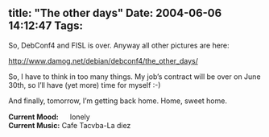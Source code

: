 title: "The other days"
Date: 2004-06-06 14:12:47
Tags: 
---
<p>So, DebConf4 and FISL is over. Anyway all other pictures are here:</p>

<p><a href="http://www.damog.net/debian/debconf4/the_other_days/"><a href="http://www.damog.net/debian/debconf4/the_other_days/">http://www.damog.net/debian/debconf4/the_other_days/</a></a></p>

<p>So, I have to think in too many things. My job&#8217;s contract will be over on June 30th, so I&#8217;ll have (yet more) time for myself :-)</p>

<p>And finally, tomorrow, I&#8217;m getting back home. Home, sweet home.</p>

<p><strong>Current Mood:</strong> <img width="15" height="15" src="http://stat.livejournal.com/img/mood/growf/smileys/sad.gif"/> lonely<br/><strong>Current Music:</strong> Cafe Tacvba-La diez</p>
